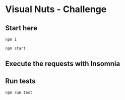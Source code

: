 # Visual Nuts - Challenge

## Start here
```
npm i

npm start
```

## Execute the requests with Insomnia


## Run tests
```
npm run test
```